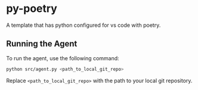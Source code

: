 # py-poetry
A template that has python configured for vs code with poetry.

## Running the Agent

To run the agent, use the following command:

```sh
python src/agent.py <path_to_local_git_repo>
```

Replace `<path_to_local_git_repo>` with the path to your local git repository.
